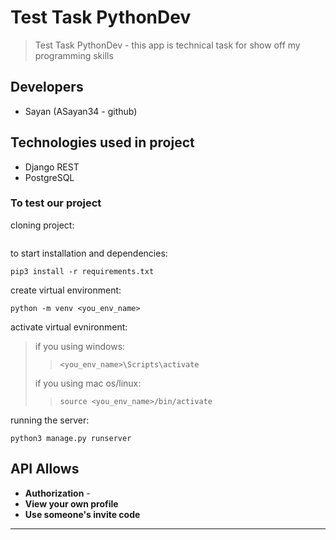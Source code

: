# Test Task PythonDev
> Test Task PythonDev - this app is technical task for show off my programming skills

## Developers
- Sayan (ASayan34 - github)

## Technologies used in project
- Django REST
- PostgreSQL


### To test our project
cloning project:
```

```

to start
installation and dependencies:
```
pip3 install -r requirements.txt
```
create virtual environment:
```
python -m venv <you_env_name>
```
activate virtual evnironment:
>if you using windows:
>>```
>><you_env_name>\Scripts\activate
>>```
>if you using mac os/linux:
>>```
>>source <you_env_name>/bin/activate
>>```
running the server: 
```
python3 manage.py runserver
```

## API Allows
- **Authorization** - 
- **View your own profile**
- **Use someone's invite code**


---------------
